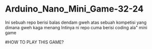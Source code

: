 # Arduino_Nano_Mini_Game-32-24
Ini sebuah repo berisi balas dendam gweh atas sebuah kompetisi yang dimana gweh kaga menang
Intinya ni repo cuma berisi coding ala" mini game

#HOW TO PLAY THIS GAME?
